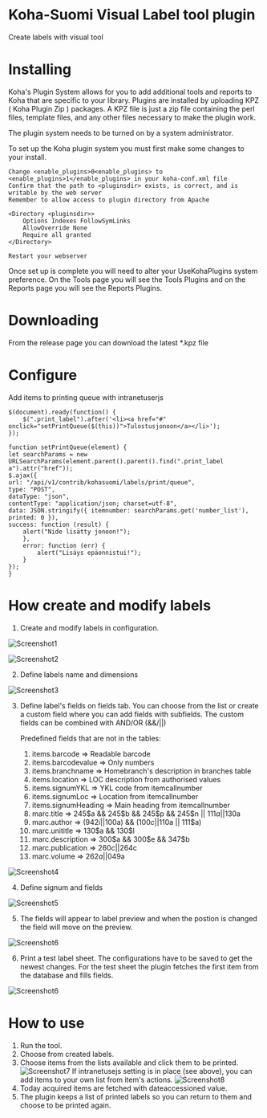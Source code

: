 # Koha-Suomi Visual Label tool plugin

Create labels with visual tool

# Installing

Koha's Plugin System allows for you to add additional tools and reports to Koha that are specific to your library. Plugins are installed by uploading KPZ ( Koha Plugin Zip ) packages. A KPZ file is just a zip file containing the perl files, template files, and any other files necessary to make the plugin work.

The plugin system needs to be turned on by a system administrator.

To set up the Koha plugin system you must first make some changes to your install.

    Change <enable_plugins>0<enable_plugins> to <enable_plugins>1</enable_plugins> in your koha-conf.xml file
    Confirm that the path to <pluginsdir> exists, is correct, and is writable by the web server
    Remember to allow access to plugin directory from Apache

    <Directory <pluginsdir>>
        Options Indexes FollowSymLinks
        AllowOverride None
        Require all granted
    </Directory>

    Restart your webserver

Once set up is complete you will need to alter your UseKohaPlugins system preference. On the Tools page you will see the Tools Plugins and on the Reports page you will see the Reports Plugins.

# Downloading

From the release page you can download the latest \*.kpz file

# Configure

Add items to printing queue with intranetuserjs

    $(document).ready(function() {
        $(".print_label").after('<li><a href="#" onclick="setPrintQueue($(this))">Tulostusjonoon</a></li>');
    });

    function setPrintQueue(element) {
    let searchParams = new URLSearchParams(element.parent().parent().find(".print_label a").attr("href"));
    $.ajax({
    url: "/api/v1/contrib/kohasuomi/labels/print/queue",
    type: "POST",
    dataType: "json",
    contentType: "application/json; charset=utf-8",
    data: JSON.stringify({ itemnumber: searchParams.get('number_list'), printed: 0 }),
    success: function (result) {
        alert("Nide lisätty jonoon!");
        },
        error: function (err) {
            alert("Lisäys epäonnistui!");
        }
    });
    }

# How create and modify labels

1. Create and modify labels in configuration.

![Screenshot1](assets/img/Screenshot2022-04-05at12-05-49.png)

![Screenshot2](assets/img/Screenshot2022-04-05at12-24-44.png)

2. Define labels name and dimensions

![Screenshot3](assets/img/Screenshot2022-04-05at12-06-45.png)

3. Define label's fields on fields tab.
   You can choose from the list or create a custom field where you can add fields with subfields.
   The custom fields can be combined with AND/OR (&&/||)

   Predefined fields that are not in the tables:

   1. items.barcode => Readable barcode
   2. items.barcodevalue => Only numbers
   3. items.branchname => Homebranch's description in branches table
   4. items.location => LOC description from authorised values
   5. items.signumYKL => YKL code from itemcallnumber
   6. items.signumLoc => Location from itemcallnumber
   7. items.signumHeading => Main heading from itemcallnumber
   8. marc.title => 245$a && 245$b && 245$p && 245$n || 111$a || 130$a
   9. marc.author => (942$i || 100$a) && (100$c || 110$a || 111$a)
   10. marc.unititle => 130$a && 130$l
   11. marc.description => 300$a && 300$e && 347$b
   12. marc.publication => 260$c || 264$c
   13. marc.volume => 262$a || 049$a

![Screenshot4](assets/img/Screenshot2022-04-05at12-07-20.png)

4. Define signum and fields

![Screenshot5](assets/img/Screenshot2022-04-05at12-07-03.png)

5. The fields will appear to label preview and when the postion is changed the field will move on the preview.

![Screenshot6](assets/img/Screenshot2022-04-05at12-06-32.png)

6. Print a test label sheet. The configurations have to be saved to get the newest changes.
   For the test sheet the plugin fetches the first item from the database and fills fields.

![Screenshot6](assets/img/Screenshot2022-04-05at12-07-45.png)

# How to use

1. Run the tool.
2. Choose from created labels.
3. Choose items from the lists available and click them to be printed.
   ![Screenshot7](assets/img/Screenshot2022-04-05at12-42-19.png)
   If intranetusejs setting is in place (see above), you can add items to your own list from item's actions.
   ![Screenshot8](assets/img/Screenshot2022-03-24at10-38-08.png)
4. Today acquired items are fetched with dateaccessioned value.
5. The plugin keeps a list of printed labels so you can return to them and choose to be printed again.
